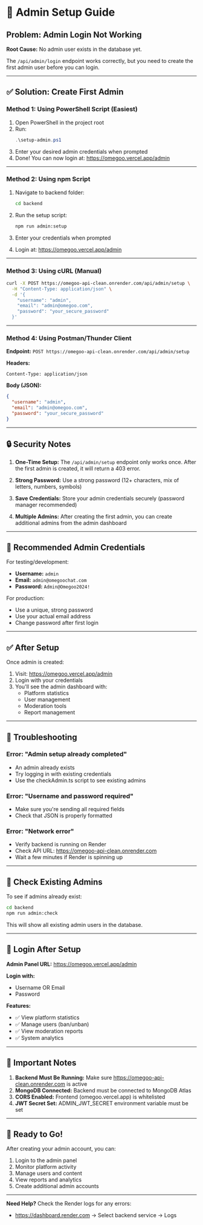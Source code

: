 # 🔐 Admin Setup Guide

## Problem: Admin Login Not Working

**Root Cause:** No admin user exists in the database yet.

The `/api/admin/login` endpoint works correctly, but you need to create the first admin user before you can login.

---

## ✅ Solution: Create First Admin

### Method 1: Using PowerShell Script (Easiest)

1. Open PowerShell in the project root
2. Run:
   ```powershell
   .\setup-admin.ps1
   ```
3. Enter your desired admin credentials when prompted
4. Done! You can now login at: https://omegoo.vercel.app/admin

---

### Method 2: Using npm Script

1. Navigate to backend folder:
   ```bash
   cd backend
   ```

2. Run the setup script:
   ```bash
   npm run admin:setup
   ```

3. Enter your credentials when prompted

4. Login at: https://omegoo.vercel.app/admin

---

### Method 3: Using cURL (Manual)

```bash
curl -X POST https://omegoo-api-clean.onrender.com/api/admin/setup \
  -H "Content-Type: application/json" \
  -d '{
    "username": "admin",
    "email": "admin@omegoo.com",
    "password": "your_secure_password"
  }'
```

---

### Method 4: Using Postman/Thunder Client

**Endpoint:** `POST https://omegoo-api-clean.onrender.com/api/admin/setup`

**Headers:**
```
Content-Type: application/json
```

**Body (JSON):**
```json
{
  "username": "admin",
  "email": "admin@omegoo.com",
  "password": "your_secure_password"
}
```

---

## 🔒 Security Notes

1. **One-Time Setup:** The `/api/admin/setup` endpoint only works once. After the first admin is created, it will return a 403 error.

2. **Strong Password:** Use a strong password (12+ characters, mix of letters, numbers, symbols)

3. **Save Credentials:** Store your admin credentials securely (password manager recommended)

4. **Multiple Admins:** After creating the first admin, you can create additional admins from the admin dashboard

---

## 🎯 Recommended Admin Credentials

For testing/development:
- **Username:** `admin`
- **Email:** `admin@omegoochat.com`
- **Password:** `Admin@Omegoo2024!`

For production:
- Use a unique, strong password
- Use your actual email address
- Change password after first login

---

## ✅ After Setup

Once admin is created:

1. Visit: https://omegoo.vercel.app/admin
2. Login with your credentials
3. You'll see the admin dashboard with:
   - Platform statistics
   - User management
   - Moderation tools
   - Report management

---

## 🐛 Troubleshooting

### Error: "Admin setup already completed"
- An admin already exists
- Try logging in with existing credentials
- Use the checkAdmin.ts script to see existing admins

### Error: "Username and password required"
- Make sure you're sending all required fields
- Check that JSON is properly formatted

### Error: "Network error"
- Verify backend is running on Render
- Check API URL: https://omegoo-api-clean.onrender.com
- Wait a few minutes if Render is spinning up

---

## 📝 Check Existing Admins

To see if admins already exist:

```bash
cd backend
npm run admin:check
```

This will show all existing admin users in the database.

---

## 🔑 Login After Setup

**Admin Panel URL:** https://omegoo.vercel.app/admin

**Login with:**
- Username OR Email
- Password

**Features:**
- ✅ View platform statistics
- ✅ Manage users (ban/unban)
- ✅ View moderation reports
- ✅ System analytics

---

## 🚨 Important Notes

1. **Backend Must Be Running:** Make sure https://omegoo-api-clean.onrender.com is active
2. **MongoDB Connected:** Backend must be connected to MongoDB Atlas
3. **CORS Enabled:** Frontend (omegoo.vercel.app) is whitelisted
4. **JWT Secret Set:** ADMIN_JWT_SECRET environment variable must be set

---

## 🎉 Ready to Go!

After creating your admin account, you can:
1. Login to the admin panel
2. Monitor platform activity
3. Manage users and content
4. View reports and analytics
5. Create additional admin accounts

---

**Need Help?** Check the Render logs for any errors:
- https://dashboard.render.com → Select backend service → Logs

